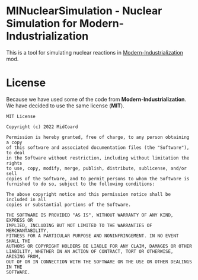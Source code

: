 # MINuclearSimulation - Nuclear Simulation for Modern-Industrialization

This is a tool for simulating nuclear reactions in [Modern-Industrialization](https://github.com/AztechMC/Modern-Industrialization) mod.

# License

Because we have used some of the code from **Modern-Industrialization**. We have decided to use the same license (**MIT**).

```text
MIT License

Copyright (c) 2022 MidCoard

Permission is hereby granted, free of charge, to any person obtaining a copy
of this software and associated documentation files (the "Software"), to deal
in the Software without restriction, including without limitation the rights
to use, copy, modify, merge, publish, distribute, sublicense, and/or sell
copies of the Software, and to permit persons to whom the Software is
furnished to do so, subject to the following conditions:

The above copyright notice and this permission notice shall be included in all
copies or substantial portions of the Software.

THE SOFTWARE IS PROVIDED "AS IS", WITHOUT WARRANTY OF ANY KIND, EXPRESS OR
IMPLIED, INCLUDING BUT NOT LIMITED TO THE WARRANTIES OF MERCHANTABILITY,
FITNESS FOR A PARTICULAR PURPOSE AND NONINFRINGEMENT. IN NO EVENT SHALL THE
AUTHORS OR COPYRIGHT HOLDERS BE LIABLE FOR ANY CLAIM, DAMAGES OR OTHER
LIABILITY, WHETHER IN AN ACTION OF CONTRACT, TORT OR OTHERWISE, ARISING FROM,
OUT OF OR IN CONNECTION WITH THE SOFTWARE OR THE USE OR OTHER DEALINGS IN THE
SOFTWARE.

```
